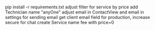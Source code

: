 
pip install -r requirements.txt
adjust filter for service by price
add Technician name "anyOne"
adjust email in ContactView and email in settings for sending email
get client email field for production, increase secure for chat
create Service name fee with price=0